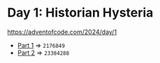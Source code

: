 # Day 1: Historian Hysteria
https://adventofcode.com/2024/day/1

* [Part 1](./puzzle1.py) => `2176849`
* [Part 2](./puzzle2.py) => `23384288`
